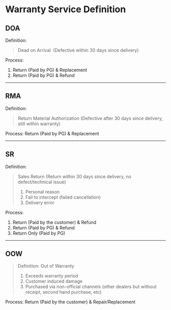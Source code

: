 # Warranty Service Definition
## DOA

Definition:
> Dead on Arrival 
> (Defective within 30 days since delivery)

Process:
1. Return (Paid by PG) & Replacement
2. Return (Paid by PG) & Refund

---
## RMA

Definition:
> Return Material Authorization
> (Defective after 30 days since delivery, still within warranty)

Process:
Return (Paid by PG) & Replacement

---
## SR

Definition:
> Sales Return
> (Return within 30 days since delivery, no defect/technical issue)
> 
> 1.  Personal reason 
> 2.  Fail to intercept (failed cancellation)
> 3.  Delivery error

Process:
1. Return (Paid by the customer) & Refund
2. Return (Paid by PG) & Refund
3. Return Only (Paid by PG)

---
## OOW

> Definition:
> Out of Warranty
> 1.  Exceeds warranty period
> 2.  Customer induced damage
> 3.  Purchased via non-official channels (other dealers but without receipt, second hand purchase, etc)

Process:
Return (Paid by the customer) & Repair/Replacement